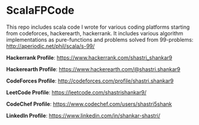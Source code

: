 # ScalaFPCode
This repo includes scala code I wrote for various coding platforms starting from codeforces, hackerearth, hackerrank.
It includes various algorithm implementations as pure-functions and problems solved 
from 99-problems: http://aperiodic.net/phil/scala/s-99/

**Hackerrank Profile**: https://www.hackerrank.com/shastri_shankar9

**Hackerearth Profile**: https://www.hackerearth.com/@shastri.shankar9

**CodeForces Profile**: http://codeforces.com/profile/shastri.shankar9

**LeetCode Profile**: https://leetcode.com/shastrishankar9/

**CodeChef Profile**: https://www.codechef.com/users/shastri5shank

**LinkedIn Profile**: https://www.linkedin.com/in/shankar-shastri/
